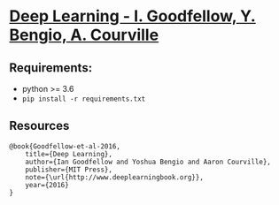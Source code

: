 # [Deep Learning - I. Goodfellow, Y. Bengio, A. Courville](http://www.deeplearningbook.org)

## Requirements:
* python >= 3.6
* ```pip install -r requirements.txt```

## Resources
```
@book{Goodfellow-et-al-2016,
    title={Deep Learning},
    author={Ian Goodfellow and Yoshua Bengio and Aaron Courville},
    publisher={MIT Press},
    note={\url{http://www.deeplearningbook.org}},
    year={2016}
}
```
